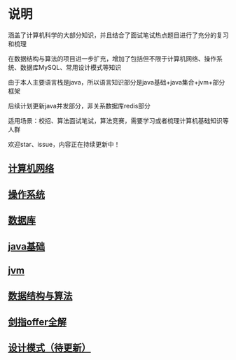# 说明
涵盖了计算机科学的大部分知识，并且结合了面试笔试热点题目进行了充分的复习和梳理

在数据结构与算法的项目进一步扩充，增加了包括但不限于计算机网络、操作系统、数据库MySQL、常用设计模式等知识

由于本人主要语言栈是java，所以语言知识部分是java基础+java集合+jvm+部分框架

后续计划更新java并发部分，非关系数据库redis部分



适用场景：校招、算法面试笔试，算法竞赛，需要学习或者梳理计算机基础知识等人群





欢迎star、issue，内容正在持续更新中！



## [计算机网络](https://github.com/MichaelDeSteven/CS-Note/blob/master/%E7%BD%91%E7%BB%9C/%E8%AE%A1%E7%AE%97%E6%9C%BA%E7%BD%91%E7%BB%9C.md)





## [操作系统](https://github.com/MichaelDeSteven/CS-Note/blob/master/%E8%AE%A1%E7%AE%97%E6%9C%BA%E5%9F%BA%E7%A1%80%26%E6%93%8D%E4%BD%9C%E7%B3%BB%E7%BB%9F/%E6%93%8D%E4%BD%9C%E7%B3%BB%E7%BB%9F.md)





## [数据库](https://github.com/MichaelDeSteven/CS-Note/tree/master/%E6%95%B0%E6%8D%AE%E5%BA%93)



## [java基础](https://github.com/MichaelDeSteven/CS-Note/blob/master/java/java%E5%9F%BA%E7%A1%80.md)



## [jvm](https://github.com/MichaelDeSteven/CS-Note/blob/master/jvm/jvm.md)



## [数据结构与算法](https://github.com/MichaelDeSteven/CS-Note/blob/master/%E6%95%B0%E6%8D%AE%E7%BB%93%E6%9E%84%E4%B8%8E%E7%AE%97%E6%B3%95/README.md)



## [剑指offer全解](https://github.com/MichaelDeSteven/CS-Note/blob/master/%E6%95%B0%E6%8D%AE%E7%BB%93%E6%9E%84%E4%B8%8E%E7%AE%97%E6%B3%95/%E5%89%91%E6%8C%87offer.md)





## [设计模式（待更新）](https://github.com/MichaelDeSteven/CS-Note/blob/master/%E8%AE%BE%E8%AE%A1%E6%A8%A1%E5%BC%8F/%E8%AE%BE%E8%AE%A1%E6%A8%A1%E5%BC%8F.md)

